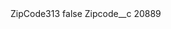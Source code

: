 <?xml version="1.0" encoding="UTF-8"?>
<CustomMetadata xmlns="http://soap.sforce.com/2006/04/metadata" xmlns:xsi="http://www.w3.org/2001/XMLSchema-instance" xmlns:xsd="http://www.w3.org/2001/XMLSchema">
    <label>ZipCode313</label>
    <protected>false</protected>
    <values>
        <field>Zipcode__c</field>
        <value xsi:type="xsd:string">20889</value>
    </values>
</CustomMetadata>
